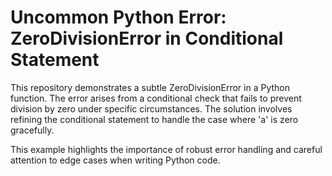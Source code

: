# Uncommon Python Error: ZeroDivisionError in Conditional Statement

This repository demonstrates a subtle ZeroDivisionError in a Python function. The error arises from a conditional check that fails to prevent division by zero under specific circumstances. The solution involves refining the conditional statement to handle the case where 'a' is zero gracefully. 

This example highlights the importance of robust error handling and careful attention to edge cases when writing Python code.